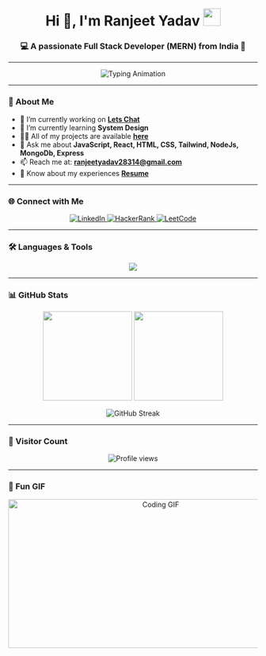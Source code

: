 <h1 align="center">
  Hi 👋, I'm Ranjeet Yadav
  <img src="https://media.giphy.com/media/hvRJCLFzcasrR4ia7z/giphy.gif" width="35">
</h1>

<h3 align="center">💻 A passionate Full Stack Developer (MERN) from India 🚀</h3>

---

<p align="center">
  <img src="https://readme-typing-svg.herokuapp.com?size=22&duration=3000&color=00BFFF&center=true&vCenter=true&width=600&lines=Full+Stack+Web+Developer;MERN+Stack+Developer;Open+Source+Contributor;Always+Learning+New+Things" alt="Typing Animation" />
</p>

---

### 🚀 About Me  
- 🔭 I’m currently working on **[Lets Chat](https://drive.google.com/file/d/1rK1cujVPC20sF1uuG45xOWKxF3vs861X/view?usp=sharing)**  
- 🌱 I’m currently learning **System Design**  
- 👨‍💻 All of my projects are available **[here](https://drive.google.com/file/d/1rK1cujVPC20sF1uuG45xOWKxF3vs861X/view?usp=sharing)**  
- 💬 Ask me about **JavaScript, React, HTML, CSS, Tailwind, NodeJs, MongoDb, Express**  
- 📫 Reach me at: **ranjeetyadav28314@gmail.com**  
- 📄 Know about my experiences **[Resume](https://drive.google.com/file/d/1rK1cujVPC20sF1uuG45xOWKxF3vs861X/view?usp=sharing)**  

---

### 🌐 Connect with Me  
<p align="center">
  <a href="https://linkedin.com/in/ranjeet-yadav" target="blank">
    <img src="https://img.shields.io/badge/LinkedIn-0A66C2.svg?logo=linkedin&logoColor=white" alt="LinkedIn" />
  </a>
  <a href="https://www.hackerrank.com/ranjeetyadav2831" target="blank">
    <img src="https://img.shields.io/badge/Hackerrank-2EC866.svg?logo=hackerrank&logoColor=white" alt="HackerRank" />
  </a>
  <a href="https://www.leetcode.com/ranjeet_yadav07" target="blank">
    <img src="https://img.shields.io/badge/LeetCode-FFA116.svg?logo=leetcode&logoColor=white" alt="LeetCode" />
  </a>
</p>

---

### 🛠️ Languages & Tools  
<p align="center"> 
  <img src="https://skillicons.dev/icons?i=javascript,typescript,react,redux,nodejs,express,mongodb,firebase,tailwind,html,css,git,postman" />
</p>

---

### 📊 GitHub Stats  
<p align="center">
  <img src="https://github-readme-stats.vercel.app/api?username=ranjeety8840&show_icons=true&theme=tokyonight" height="180"/>
  <img src="https://github-readme-stats.vercel.app/api/top-langs?username=ranjeety8840&show_icons=true&layout=compact&theme=tokyonight" height="180"/>
</p>

<p align="center">
  <img src="https://github-readme-streak-stats.herokuapp.com/?user=ranjeety8840&theme=tokyonight" alt="GitHub Streak" />
</p>

---

### 🚀 Visitor Count
<p align="center">
  <img src="https://komarev.com/ghpvc/?username=ranjeety8840&label=Profile%20Views&color=0e75b6&style=flat" alt="Profile views" />
</p>

---

### 🎉 Fun GIF
<p align="center">
  <img src="https://media.giphy.com/media/L1R1tvI9svkIWwpVYr/giphy.gif" width="600" height="300" alt="Coding GIF">
</p>
